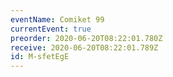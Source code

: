 ```yaml
---
eventName: Comiket 99
currentEvent: true
preorder: 2020-06-20T08:22:01.780Z
receive: 2020-06-20T08:22:01.789Z
id: M-sfetEgE
---
```

